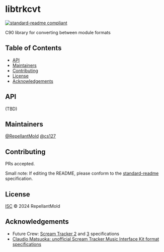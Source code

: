 # libtrkcvt

[![standard-readme compliant](https://img.shields.io/badge/standard--readme-OK-green.svg?style=flat-square)](https://github.com/RichardLitt/standard-readme)

C90 library for converting between module formats

## Table of Contents

- [API](#api)
- [Maintainers](#maintainers)
- [Contributing](#contributing)
- [License](#license)
- [Acknowledgements](#acknowledgements)

## API

(TBD)

## Maintainers

[@RepellantMold](https://github.com/RepellantMold)
[@cs127](https://github.com/cs127)

## Contributing

PRs accepted.

Small note: If editing the README, please conform to the
[standard-readme](https://github.com/RichardLitt/standard-readme) specification.

## License

[ISC](LICENSE) © 2024 RepellantMold

## Acknowledgements

- Future Crew: [Scream Tracker 2](https://github.com/libxmp/libxmp/blob/master/docs/formats/stm.txt) and [3](http://www.textfiles.com/programming/FORMATS/s3m-form.txt) specifications
- [Claudio Matsuoka: unofficial Scream Tracker Music Interface Kit format specifications](https://github.com/libxmp/libxmp/blob/master/docs/formats/stx-format.txt)
